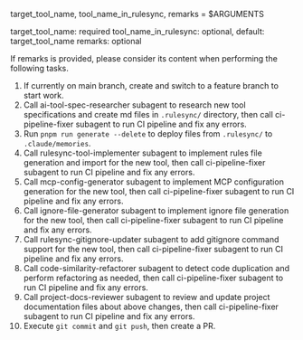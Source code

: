 target_tool_name, tool_name_in_rulesync, remarks = $ARGUMENTS

target_tool_name: required
tool_name_in_rulesync: optional, default: target_tool_name
remarks: optional

If remarks is provided, please consider its content when performing the following tasks.

1. If currently on main branch, create and switch to a feature branch to start work.
2. Call ai-tool-spec-researcher subagent to research new tool specifications and create md files in `.rulesync/` directory, then call ci-pipeline-fixer subagent to run CI pipeline and fix any errors.
3. Run `pnpm run generate --delete` to deploy files from `.rulesync/` to `.claude/memories`.
4. Call rulesync-tool-implementer subagent to implement rules file generation and import for the new tool, then call ci-pipeline-fixer subagent to run CI pipeline and fix any errors.
5. Call mcp-config-generator subagent to implement MCP configuration generation for the new tool, then call ci-pipeline-fixer subagent to run CI pipeline and fix any errors.
6. Call ignore-file-generator subagent to implement ignore file generation for the new tool, then call ci-pipeline-fixer subagent to run CI pipeline and fix any errors.
7. Call rulesync-gitignore-updater subagent to add gitignore command support for the new tool, then call ci-pipeline-fixer subagent to run CI pipeline and fix any errors.
8. Call code-similarity-refactorer subagent to detect code duplication and perform refactoring as needed, then call ci-pipeline-fixer subagent to run CI pipeline and fix any errors.
9. Call project-docs-reviewer subagent to review and update project documentation files about above changes, then call ci-pipeline-fixer subagent to run CI pipeline and fix any errors.
10. Execute `git commit` and `git push`, then create a PR.
